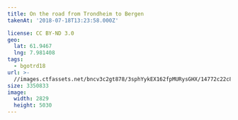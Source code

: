 ```yaml
---
title: On the road from Trondheim to Bergen
takenAt: '2018-07-18T13:23:58.000Z'

license: CC BY-ND 3.0
geo:
  lat: 61.9467
  lng: 7.981408
tags:
  - bgotrd18
url: >-
  //images.ctfassets.net/bncv3c2gt878/3sphYykEX162fpMURysGHX/14772c22c8b28f09115db8341d654311/on-the-road-from-trondheim-to-bergen_43859355501_o
size: 3350833
image:
  width: 2829
  height: 5030
---
```

